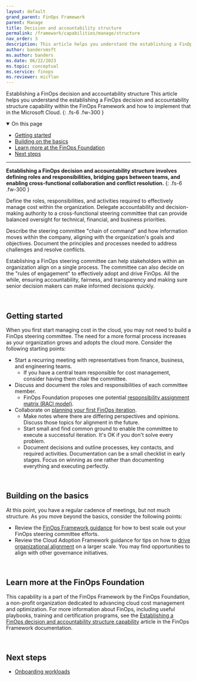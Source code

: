 ```yaml
---
layout: default
grand_parent: FinOps Framework
parent: Manage
title: Decision and accountability structure
permalink: /framework/capabilities/manage/structure
nav_order: 3
description: This article helps you understand the establishing a FinOps decision and accountability structure capability within the FinOps Framework and how to implement that in the Microsoft Cloud.
author: bandersmsft
ms.author: banders
ms.date: 06/22/2023
ms.topic: conceptual
ms.service: finops
ms.reviewer: micflan
---
```


<span class="fs-9 d-block mb-4">Establishing a FinOps decision and accountability structure</span>
This article helps you understand the establishing a FinOps decision and accountability structure capability within the FinOps Framework and how to implement that in the Microsoft Cloud.
{: .fs-6 .fw-300 }

<details open markdown="1">
    <summary class="fs-2 text-uppercase">On this page</summary>

- [Getting started](#getting-started)
- [Building on the basics](#building-on-the-basics)
- [Learn more at the FinOps Foundation](#learn-more-at-the-finops-foundation)
- [Next steps](#next-steps)

</details>

---

<a name="definition"></a>
**Establishing a FinOps decision and accountability structure involves defining roles and responsibilities, bridging gaps between teams, and enabling cross-functional collaboration and conflict resolution.**
{: .fs-6 .fw-300 }

Define the roles, responsibilities, and activities required to effectively manage cost within the organization. Delegate accountability and decision-making authority to a cross-functional steering committee that can provide balanced oversight for technical, financial, and business priorities.

Describe the steering committee "chain of command" and how information moves within the company, aligning with the organization's goals and objectives. Document the principles and processes needed to address challenges and resolve conflicts.

Establishing a FinOps steering committee can help stakeholders within an organization align on a single process. The committee can also decide on the "rules of engagement" to effectively adopt and drive FinOps. All the while, ensuring accountability, fairness, and transparency and making sure senior decision makers can make informed decisions quickly.

<br>

## Getting started

When you first start managing cost in the cloud, you may not need to build a FinOps steering committee. The need for a more formal process increases as your organization grows and adopts the cloud more. Consider the following starting points:

- Start a recurring meeting with representatives from finance, business, and engineering teams.
  - If you have a central team responsible for cost management, consider having them chair the committee.
- Discuss and document the roles and responsibilities of each committee member.
  - FinOps Foundation proposes one potential [responsibility assignment matrix (RACI model)](https://www.finops.org/wg/adopting-finops/#accountability-and-expectations-by-team-raci--daci-modeling).
- Collaborate on [planning your first FinOps iteration](../../../conduct-finops-iteration.md).
  - Make notes where there are differing perspectives and opinions. Discuss those topics for alignment in the future.
  - Start small and find common ground to enable the committee to execute a successful iteration. It's OK if you don't solve every problem.
  - Document decisions and outline processes, key contacts, and required activities. Documentation can be a small checklist in early stages. Focus on winning as one rather than documenting everything and executing perfectly.

<br>

## Building on the basics

At this point, you have a regular cadence of meetings, but not much structure. As you move beyond the basics, consider the following points:

- Review the [FinOps Framework guidance](https://www.finops.org/framework/capabilities/decision-accountability-structure/) for how to best scale out your FinOps steering committee efforts.
- Review the Cloud Adoption Framework guidance for tips on how to [drive organizational alignment](https://learn.microsoft.com/azure/cloud-adoption-framework/organize) on a larger scale. You may find opportunities to align with other governance initiatives.

<br>

## Learn more at the FinOps Foundation

This capability is a part of the FinOps Framework by the FinOps Foundation, a non-profit organization dedicated to advancing cloud cost management and optimization. For more information about FinOps, including useful playbooks, training and certification programs, see the [Establishing a FinOps decision and accountability structure capability](https://www.finops.org/framework/capabilities/decision-accountability-structure/) article in the FinOps Framework documentation.

<br>

## Next steps

- [Onboarding workloads](../optimize/workloads.md)

<br>
